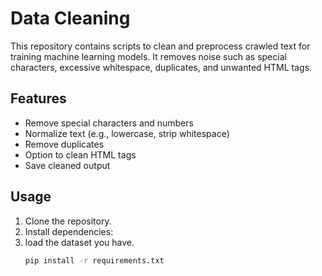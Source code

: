 ﻿# Data Cleaning

This repository contains scripts to clean and preprocess crawled text for training machine learning models. It removes noise such as special characters, excessive whitespace, duplicates, and unwanted HTML tags.

## Features
- Remove special characters and numbers
- Normalize text (e.g., lowercase, strip whitespace)
- Remove duplicates
- Option to clean HTML tags
- Save cleaned output

## Usage
1. Clone the repository.
2. Install dependencies:
3. load the dataset you have.
   ```bash
   pip install -r requirements.txt
